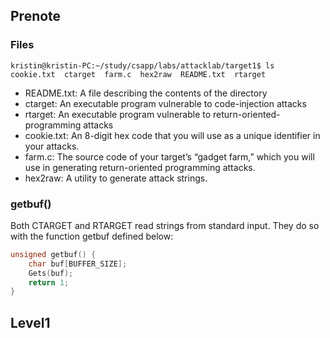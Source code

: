 ## Prenote
### Files
```shell
kristin@kristin-PC:~/study/csapp/labs/attacklab/target1$ ls
cookie.txt  ctarget  farm.c  hex2raw  README.txt  rtarget
```

- README.txt: A file describing the contents of the directory
- ctarget: An executable program vulnerable to code-injection attacks
- rtarget: An executable program vulnerable to return-oriented-programming attacks
- cookie.txt: An 8-digit hex code that you will use as a unique identifier in your attacks.
- farm.c: The source code of your target’s “gadget farm,” which you will use in generating return-oriented programming attacks.
- hex2raw: A utility to generate attack strings.

### getbuf()
Both CTARGET and RTARGET read strings from standard input. They do so with the function getbuf defined below:
```c
unsigned getbuf() {
	char buf[BUFFER_SIZE];
	Gets(buf);
	return 1;
}
```


## Level1

